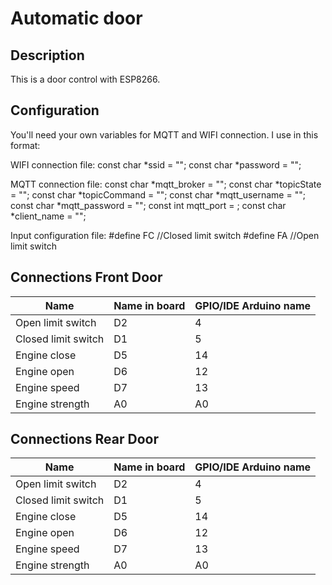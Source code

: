 # Automatic door
## Description
This is a door control with ESP8266.

## Configuration
You'll need your own variables for MQTT and WIFI connection. I use in this format:

WIFI connection file:
const char *ssid = "";
const char *password = "";

MQTT connection file:
const char *mqtt_broker = "";
const char *topicState = "";
const char *topicCommand = "";
const char *mqtt_username = "";
const char *mqtt_password = "";
const int mqtt_port = ;
const char *client_name = "";

Input configuration file:
#define FC //Closed limit switch
#define FA //Open limit switch

## Connections Front Door
| Name                | Name in board | GPIO/IDE Arduino name |
|---------------------|---------------|-----------------------|
| Open limit switch   | D2            | 4                     |
| Closed limit switch | D1            | 5                     |
| Engine close        | D5            | 14                    |
| Engine open         | D6            | 12                    |
| Engine speed        | D7            | 13                    |
| Engine strength     | A0            | A0                    |

## Connections Rear Door
| Name                | Name in board | GPIO/IDE Arduino name |
|---------------------|---------------|-----------------------|
| Open limit switch   | D2            | 4                     |
| Closed limit switch | D1            | 5                    |
| Engine close        | D5            | 14                    |
| Engine open         | D6            | 12                    |
| Engine speed        | D7            | 13                    |
| Engine strength     | A0            | A0                    |